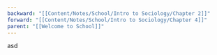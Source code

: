 ```yaml
---
backward: "[[Content/Notes/School/Intro to Sociology/Chapter 2]]"
forward: "[[Content/Notes/School/Intro to Sociology/Chapter 4]]"
parent: "[[Welcome to School]]"
---
```

asd